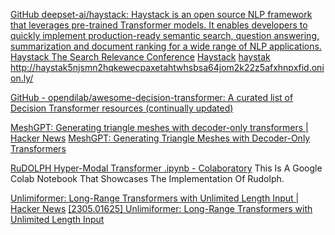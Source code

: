 
[GitHub deepset-ai/haystack: Haystack is an open source NLP framework that leverages pre-trained Transformer models. It enables developers to quickly implement production-ready semantic search, question answering, summarization and document ranking for a wide range of NLP applications.](https://github.com/deepset-ai/haystack)
[Haystack The Search Relevance Conference](https://haystackconf.com/)
[Haystack](http://haystakvxad7wbk5.onion/)
[haystak](http://haystak5njsmn2hqkewecpaxetahtwhsbsa64jom2k22z5afxhnpxfid.onion/)
http://haystak5njsmn2hqkewecpaxetahtwhsbsa64jom2k22z5afxhnpxfid.onion.ly/

[GitHub - opendilab/awesome-decision-transformer: A curated list of Decision Transformer resources (continually updated)](https://github.com/opendilab/awesome-decision-transformer)

[MeshGPT: Generating triangle meshes with decoder-only transformers | Hacker News](https://news.ycombinator.com/item?id=38448653)
[MeshGPT: Generating Triangle Meshes with Decoder-Only Transformers](https://nihalsid.github.io/mesh-gpt/)

[RuDOLPH Hyper-Modal Transformer .ipynb - Colaboratory](https://colab.research.google.com/drive/1gmTDA13u709OXiAeXWGm7sPixRhEJCga)
This Is A Google Colab Notebook That Showcases The Implementation Of Rudolph.

[Unlimiformer: Long-Range Transformers with Unlimited Length Input | Hacker News](https://news.ycombinator.com/item?id=35832802)
[[2305.01625] Unlimiformer: Long-Range Transformers with Unlimited Length Input](https://arxiv.org/abs/2305.01625)
